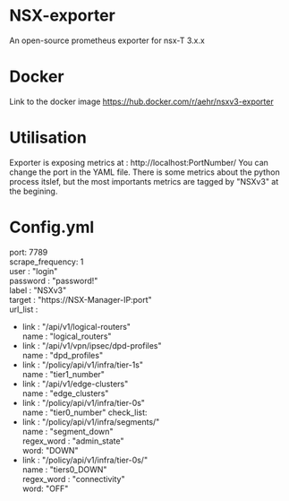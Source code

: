 # NSX-exporter
An open-source prometheus exporter for nsx-T 3.x.x

# Docker
Link to the docker image https://hub.docker.com/r/aehr/nsxv3-exporter

# Utilisation
Exporter is exposing metrics at : http://localhost:PortNumber/
You can change the port in the YAML file.
There is some metrics about the python process itslef, but the most importants metrics are tagged by "NSXv3" at the begining.

# Config.yml

port: 7789 \
scrape_frequency: 1 \
user : "login" \
password : "password!" \
label : "NSXv3" \
target : "https://NSX-Manager-IP:port" \
url_list : 
  - link : "/api/v1/logical-routers" \
    name : "logical_routers" 
  - link : "/api/v1/vpn/ipsec/dpd-profiles" \
    name : "dpd_profiles" 
  - link : "/policy/api/v1/infra/tier-1s" \
    name : "tier1_number" 
  - link : "/api/v1/edge-clusters" \
    name : "edge_clusters" 
  - link : "/policy/api/v1/infra/tier-0s" \
    name : "tier0_number"
check_list:
  - link : "/policy/api/v1/infra/segments/" \
    name : "segment_down" \
    regex_word : "admin_state" \
    word: "DOWN"
  - link : "/policy/api/v1/infra/tier-0s/" \
    name : "tiers0_DOWN" \
    regex_word : "connectivity" \
    word: "OFF"


